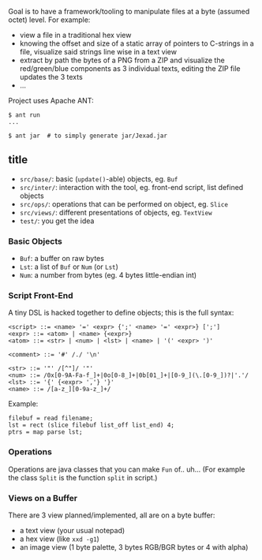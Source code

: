 Goal is to have a framework/tooling to manipulate files at a byte (assumed
octet) level. For example:
- view a file in a traditional hex view
- knowing the offset and size of a static array of pointers to C-strings in a
  file, visualize said strings line wise in a text view
- extract by path the bytes of a PNG from a ZIP and visualize the
  red/green/blue components as 3 individual texts, editing the ZIP file updates
  the 3 texts
- ...

Project uses Apache ANT:
```console
$ ant run
...

$ ant jar  # to simply generate jar/Jexad.jar
```

## title

- `src/base/`: basic (`update()`-able) objects, eg. `Buf`
- `src/inter/`: interaction with the tool, eg. front-end script, list defined objects
- `src/ops/`: operations that can be performed on object, eg. `Slice`
- `src/views/`: different presentations of objects, eg. `TextView`
- `test/`: you get the idea

### Basic Objects

- `Buf`: a buffer on raw bytes
- `Lst`: a list of `Buf` or `Num` (or `Lst`)
- `Num`: a number from bytes (eg. 4 bytes little-endian int)

### Script Front-End

A tiny DSL is hacked together to define objects; this is the full syntax:
```plaintext
<script> ::= <name> '=' <expr> {';' <name> '=' <expr>} [';']
<expr> ::= <atom> | <name> {<expr>}
<atom> ::= <str> | <num> | <lst> | <name> | '(' <expr> ')'

<comment> ::= '#' /./ '\n'

<str> ::= '"' /[^"]/ '"'
<num> ::= /0x[0-9A-Fa-f_]+|0o[0-8_]+|0b[01_]+|[0-9_](\.[0-9_])?|'.'/
<lst> ::= '{' {<expr> ','} '}'
<name> ::= /[a-z_][0-9a-z_]+/
```

Example:
```plaintext
filebuf = read filename;
lst = rect (slice filebuf list_off list_end) 4;
ptrs = map parse lst;
```

### Operations

Operations are java classes that you can make `Fun` of.. uh...
(For example the class `Split` is the function `split` in script.)

### Views on a Buffer

There are 3 view planned/implemented, all are on a byte buffer:
- a text view (your usual notepad)
- a hex view (like `xxd -g1`)
- an image view (1 byte palette, 3 bytes RGB/BGR bytes or 4 with alpha)

<!--
Once a view is used to edit its attached buffer, it gets "detached": a copy of
the buffer is made and edits are performed on this copy. This edit buffer it is
not accessible for further construction. In this state, the view no longer
updates with the buffer it was originally attached to, but it keeps a reference
to it. Restoring this reference ("re-attaching") will drop the edit buffer. The
edit buffer can be saved to a file.
-->
